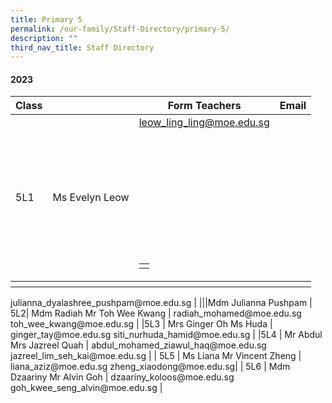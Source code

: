 ```yaml
---
title: Primary 5
permalink: /our-family/Staff-Directory/primary-5/
description: ""
third_nav_title: Staff Directory
---
```

#### 2023


     
| Class | |Form Teachers |Email |
| -------- | -------- | -------- |-------- |
| 5L1  | Ms Evelyn Leow  | leow_ling_ling@moe.edu.sg  <br><br><br><br><br><br><br><br><br><br><br><table style="border-collapse: collapse">
  <tbody>
    <tr><th style="border: none;border-bottom: none"></th></tr></tbody></table> julianna_dyalashree_pushpam@moe.edu.sg  | 
|||Mdm Julianna Pushpam  
| 5L2| Mdm Radiah  Mr Toh Wee Kwang   | radiah_mohamed@moe.edu.sg   toh_wee_kwang@moe.edu.sg  |
|5L3 | Mrs Ginger Oh  Ms Huda  | ginger_tay@moe.edu.sg siti_nurhuda_hamid@moe.edu.sg  |
|5L4 | Mr Abdul  Mrs Jazreel Quah   | abdul_mohamed_ziawul_haq@moe.edu.sg   jazreel_lim_seh_kai@moe.edu.sg  |
| 5L5  | Ms Liana  Mr Vincent Zheng   | liana_aziz@moe.edu.sg  zheng_xiaodong@moe.edu.sg|
| 5L6  | Mdm Dzaariny  Mr Alvin Goh  | dzaariny_koloos@moe.edu.sg  goh_kwee_seng_alvin@moe.edu.sg |